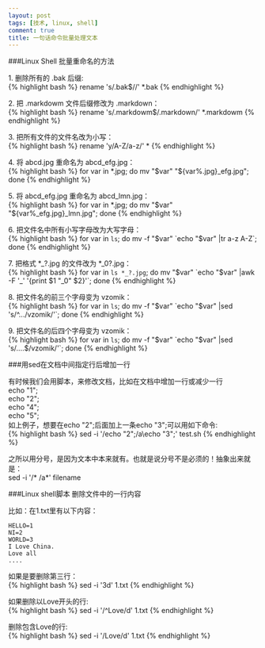 ```yaml
---
layout: post
tags: [技术, linux, shell]
comment: true
title: 一句话命令批量处理文本
---
```


###Linux Shell 批量重命名的方法

1\. 删除所有的 .bak 后缀:  
{% highlight bash %}
	rename 's/\.bak$//' *.bak
{% endhighlight %}

2\. 把 .markdowm 文件后缀修改为 .markdown：  
{% highlight bash %}
	rename 's/\.markdowm$/\.markdown/' *.markdowm
{% endhighlight %}

3\. 把所有文件的文件名改为小写：  
{% highlight bash %}
	rename 'y/A-Z/a-z/' *
{% endhighlight %}

4\. 将 abcd.jpg 重命名为 abcd\_efg.jpg：  
{% highlight bash %}
	for var in *.jpg; do mv "$var" "${var%.jpg}_efg.jpg"; done
{% endhighlight %}

5\. 将 abcd\_efg.jpg 重命名为 abcd\_lmn.jpg：  
{% highlight bash %}
	for var in *.jpg; do mv "$var" "${var%_efg.jpg}_lmn.jpg"; done
{% endhighlight %}

6\. 把文件名中所有小写字母改为大写字母：  
{% highlight bash %}
	for var in `ls`; do mv -f "$var" `echo "$var" |tr a-z A-Z`; done
{% endhighlight %}

7\. 把格式 \*\_?.jpg 的文件改为 \*\_0?.jpg：  
{% highlight bash %}
	for var in `ls *_?.jpg`; do mv "$var" `echo "$var" |awk -F '_' '{print $1 "_0" $2}'`; done
{% endhighlight %}

8\. 把文件名的前三个字母变为 vzomik：  
{% highlight bash %}
	for var in `ls`; do mv -f "$var" `echo "$var" |sed 's/^.../vzomik/'`; done
{% endhighlight %}

9\. 把文件名的后四个字母变为 vzomik：  
{% highlight bash %}
   for var in `ls`; do mv -f "$var" `echo "$var" |sed 's/....$/vzomik/'`; done
{% endhighlight %}

###用sed在文档中间指定行后增加一行

有时候我们会用脚本，来修改文档，比如在文档中增加一行或减少一行  
    echo "1";  
    echo "2";  
    echo "4";  
    echo "5";  
如上例子，想要在echo "2";后面加上一条echo "3";可以用如下命令:  
{% highlight bash %}
	sed -i '/echo \"2\";/a\echo \"3\";' test.sh
{% endhighlight %}

之所以用分号，是因为文本中本来就有。也就是说分号不是必须的！抽象出来就是：   
	sed -i '/* /a*' filename

###Linux shell脚本 删除文件中的一行内容

比如：在1.txt里有以下内容：

    HELLO=1  
	NI=2  
	WORLD=3  
	I Love China.  
	Love all  
	....  

如果是要删除第三行：  
{% highlight bash %}
	sed -i '3d' 1.txt
{% endhighlight %}

如果删除以Love开头的行:  
{% highlight bash %}
	sed -i '/^Love/d' 1.txt
{% endhighlight %}

删除包含Love的行:  
{% highlight bash %}
	sed -i '/Love/d' 1.txt
{% endhighlight %}
